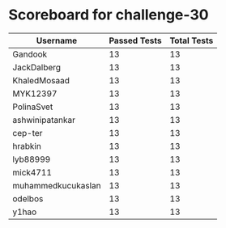 # Scoreboard for challenge-30
| Username   | Passed Tests | Total Tests |
|------------|--------------|-------------|
| Gandook | 13 | 13 |
| JackDalberg | 13 | 13 |
| KhaledMosaad | 13 | 13 |
| MYK12397 | 13 | 13 |
| PolinaSvet | 13 | 13 |
| ashwinipatankar | 13 | 13 |
| cep-ter | 13 | 13 |
| hrabkin | 13 | 13 |
| lyb88999 | 13 | 13 |
| mick4711 | 13 | 13 |
| muhammedkucukaslan | 13 | 13 |
| odelbos | 13 | 13 |
| y1hao | 13 | 13 |
